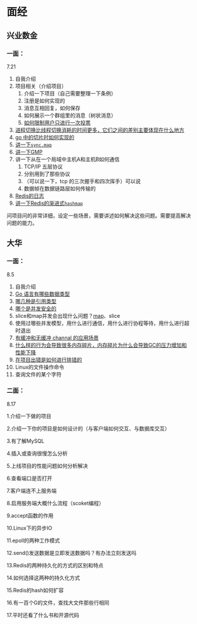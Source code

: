 # 面经

## 兴业数金

### 一面：

7.21

1. 自我介绍 
2. 项目相关（介绍项目）
   1. 介绍一下项目（自己需要整理一下条例）
   2. 注册是如何实现的
   3. 消息互相回复，如何保存
   4. 如何展示一个群组里的消息（树状消息）
   5. [如何限制用户只进行一次投票](https://github.com/Simin-hub/Learning-Programming/tree/main/Go/%E5%AE%9E%E6%88%98/%E9%A1%B9%E7%9B%AE%E9%97%AE%E9%A2%98#%E7%A6%81%E6%AD%A2%E5%A4%9A%E6%AC%A1%E6%8A%95%E7%A5%A8)
3. [进程切换比线程切换消耗的时间更多，它们之间的差别主要体现在什么地方](https://www.csdn.net/tags/MtTaMg0sMTEwNzc2LWJsb2cO0O0O.html)
4. [go 中的切片时如何实现的](https://github.com/Simin-hub/Learning-Programming/blob/main/Go/%E8%BF%9B%E9%98%B6/%E5%9F%BA%E7%A1%80%E6%95%B0%E6%8D%AE%E7%B1%BB%E5%9E%8B.md#slice)
5. [讲一下`sync.map`](https://github.com/Simin-hub/Learning-Programming/blob/main/Go/%E6%A0%87%E5%87%86%E5%BA%93/sync.md#type-map)
6. [讲一下GMP](https://github.com/Simin-hub/Learning-Programming/blob/main/Go/%E8%BF%9B%E9%98%B6/goroutine.md#goroutine-%E8%B0%83%E5%BA%A6%E5%99%A8%E7%9A%84-gmp-%E6%A8%A1%E5%9E%8B%E7%9A%84%E8%AE%BE%E8%AE%A1%E6%80%9D%E6%83%B3)
7. 讲一下从在一个局域中主机A和主机B如何通信
   1. TCP/IP 五层协议
   2. 分别用到了那些协议
   3. （可以说一下，tcp 的三次握手和四次挥手）可以说
   4. 数据帧在数据链路层如何传输的
8. [Redis的日志](https://github.com/Simin-hub/Learning-Programming/blob/main/Go/%E5%AE%9E%E6%88%98/Redis.md#aof-%E6%97%A5%E5%BF%97)
9. [讲一下Redis的渐进式`hashmap`](https://github.com/Simin-hub/Learning-Programming/blob/main/Go/%E5%AE%9E%E6%88%98/Redis.md#%E6%B8%90%E8%BF%9B%E5%BC%8F-rehash)

问项目问的非常详细，设定一些场景，需要讲述如何解决这些问题。需要提高解决问题的能力。

## 大华

### 一面：

8.5

1. 自我介绍
2. [Go 语言有哪些数据类型](https://github.com/Simin-hub/Learning-Programming/blob/main/Go/%E8%BF%9B%E9%98%B6/%E5%9F%BA%E7%A1%80%E6%95%B0%E6%8D%AE%E7%B1%BB%E5%9E%8B.md#golang%E4%B8%AD%E5%88%86%E4%B8%BA%E5%80%BC%E7%B1%BB%E5%9E%8B%E5%92%8C%E5%BC%95%E7%94%A8%E7%B1%BB%E5%9E%8B)
3. [哪几种是引用类型](https://github.com/Simin-hub/Learning-Programming/blob/main/Go/%E8%BF%9B%E9%98%B6/%E5%9F%BA%E7%A1%80%E6%95%B0%E6%8D%AE%E7%B1%BB%E5%9E%8B.md#golang%E4%B8%AD%E5%88%86%E4%B8%BA%E5%80%BC%E7%B1%BB%E5%9E%8B%E5%92%8C%E5%BC%95%E7%94%A8%E7%B1%BB%E5%9E%8B)
4. [哪个是并发安全的](https://github.com/Simin-hub/Learning-Programming/blob/main/Go/%E8%BF%9B%E9%98%B6/%E5%9F%BA%E7%A1%80%E6%95%B0%E6%8D%AE%E7%B1%BB%E5%9E%8B.md#channel)
5. slice和map并发会出现什么问题？[map](https://github.com/Simin-hub/Learning-Programming/blob/main/Go/%E8%BF%9B%E9%98%B6/%E5%9F%BA%E7%A1%80%E6%95%B0%E6%8D%AE%E7%B1%BB%E5%9E%8B.md#map-%E5%B9%B6%E4%B8%8D%E6%98%AF%E4%B8%80%E4%B8%AA%E7%BA%BF%E7%A8%8B%E5%AE%89%E5%85%A8%E7%9A%84%E6%95%B0%E6%8D%AE%E7%BB%93%E6%9E%84)、slice
6. 使用过哪些并发模型，用什么进行通信，用什么进行协程等待，用什么进行超时退出
7. [有缓冲和无缓冲 channal 的应用场景](https://github.com/Simin-hub/Learning-Programming/blob/main/Go/%E5%9F%BA%E7%A1%80/channel.md)
8. [什么样的行为会导致很多内存碎片，内存碎片为什么会导致GC的压力增加和性能下降](https://github.com/Simin-hub/Learning-Programming/blob/main/Go/%E8%BF%9B%E9%98%B6/%E5%86%85%E5%AD%98%E7%AE%A1%E7%90%86.md#%E4%BB%80%E4%B9%88%E6%A0%B7%E7%9A%84%E8%A1%8C%E4%B8%BA%E4%BC%9A%E5%AF%BC%E8%87%B4%E5%BE%88%E5%A4%9A%E5%86%85%E5%AD%98%E7%A2%8E%E7%89%87%E5%86%85%E5%AD%98%E7%A2%8E%E7%89%87%E4%B8%BA%E4%BB%80%E4%B9%88%E4%BC%9A%E5%AF%BC%E8%87%B4gc%E7%9A%84%E5%8E%8B%E5%8A%9B%E5%A2%9E%E5%8A%A0%E5%92%8C%E6%80%A7%E8%83%BD%E4%B8%8B%E9%99%8D)
9. [在项目出错是如何进行排错的](https://github.com/Simin-hub/Learning-Programming/blob/main/Go/%E5%AE%9E%E6%88%98/%E9%A1%B9%E7%9B%AE%E6%8E%92%E6%9F%A5.md)
10. Linux的文件操作命令
11. 查询文件的某个字符

### 二面：

8.17

1.介绍一下做的项目

2.介绍一下你的项目是如何设计的（与客户端如何交互、与数据库交互）

3.有了解MySQL

4.插入或查询很慢怎么分析

5.上线项目的性能问题如何分析解决

6.查看端口是否打开

7.客户端连不上服务端

8.启用服务端大概什么流程（scoket编程）

9.accept函数的作用

10.Linux下的异步IO

11.epoll的两种工作模式

12.send()发送数据是立即发送数据吗？有办法立刻发送吗

13.Redis的两种持久化的方式的区别和特点

14.如何选择这两种的持久化方式

15.Redis的hash如何扩容

16.有一百个G的文件，查找大文件那些行相同

17.平时还看了什么书和开源代码

